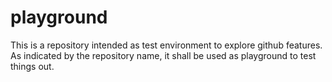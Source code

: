 playground
==========

This is a repository intended as test environment to explore github features.
As indicated by the repository name, it shall be used as playground to test things out.
